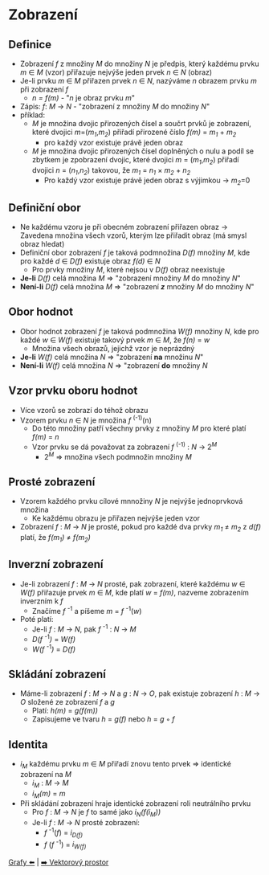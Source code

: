 # Zobrazení

## Definice

- Zobrazení _f_ z množiny _M_ do množiny _N_ je předpis, který každému prvku _m_ ∈ _M_ (vzor) přiřazuje nejvýše jeden prvek _n_ ∈ _N_ (obraz)
- Je-li prvku _m_ ∈ _M_ přiřazen prvek _n_ ∈ _N_, nazýváme _n_ obrazem prvku _m_ při zobrazení _f_
  - _n = f(m)_ - "_n_ je obraz prvku _m_"
- Zápis: _f_: _M_ → _N_ - "zobrazení z množiny _M_ do množiny _N_"
- příklad:
  - _M_ je množina dvojic přirozených čísel a součrt prvků je zobrazení, které dvojici _m_=(_m<sub>1</sub>_,_m<sub>2</sub>_) přiřadí přirozené číslo _f(m)_ = _m<sub>1</sub>_ + _m<sub>2</sub>_
    - pro každý vzor existuje právě jeden obraz
  - _M_ je množina dvojic přirozených čísel doplněných o nulu a podíl se zbytkem je zpobrazení dvojic, které dvojici _m_ = (_m<sub>1</sub>_,_m<sub>2</sub>_) přiřadí dvojici _n_ = (_n<sub>1</sub>_,_n<sub>2</sub>_) takovou, že _m<sub>1</sub>_ = _n<sub>1</sub>_ × _m<sub>2</sub>_ + _n<sub>2</sub>_
    - Pro každý vzor existuje právě jeden obraz s výjimkou -> _m<sub>2</sub>_=0

## Definiční obor

- Ne každému vzoru je při obecném zobrazení přiřazen obraz -> Zavedena množina všech vzorů, kterým lze přiřadit obraz (má smysl obraz hledat)
- Definiční obor zobrazení _f_ je taková podmnožina _D(f)_ množiny _M_, kde pro každé _d_ ∈ _D(f)_ existuje obraz _f(d)_ ∈ _N_
  - Pro prvky množiny _M_, které nejsou v _D(f)_ obraz neexistuje
- **Je-li** _D(f)_ celá množina _M_ => "zobrazení množiny _M_ do množiny _N_"
- **Není-li** _D(f)_ celá množina _M_ => "zobrazení **_z_** množiny _M_ do množiny _N_"

## Obor hodnot

- Obor hodnot zobrazení _f_ je taková podmnožina _W(f)_ množiny _N_, kde pro každé _w_ ∈ _W(f)_ existuje takový prvek _m_ ∈ _M_, že _f(n)_ = _w_
  - Množina všech obrazů, jejichž vzor je neprázdný
- **Je-li** _W(f)_ celá množina _N_ => "zobrazení **na** množinu _N_"
- **Není-li** _W(f)_ celá množina _N_ => "zobrazení **do** množiny _N_

## Vzor prvku oboru hodnot

- Více vzorů se zobrazí do téhož obrazu
- Vzorem prvku _n_ ∈ _N_ je množina _f_ <sup>(-1)</sup>(n)
  - Do této množiny patří všechny prvky z množiny _M_ pro které platí _f(m)_ = _n_
  - Vzor prvku se dá považovat za zobrazení _f_ <sup>(-1)</sup> : _N_ → 2<sup>_M_</sup>
    - 2<sup>_M_</sup> => množina všech podmnožin množiny _M_

## Prosté zobrazení

- Vzorem každého prvku cílové mnnožiny _N_ je nejvýše jednoprvková množina
  - Ke každému obrazu je přiřazen nejvýše jeden vzor
- Zobrazení _f_ : _M_ → _N_ je prosté, pokud pro každé dva prvky _m<sub>1</sub>_ ≠ _m<sub>2</sub>_ z _d(f)_ platí, že _f(m<sub>1</sub>)_ ≠ _f(m<sub>2</sub>)_

## Inverzní zobrazení

- Je-li zobrazení _f_ : _M_ → _N_ prosté, pak zobrazení, které každému _w_ ∈ _W(f)_ přiřazuje prvek _m_ ∈ _M_, kde platí _w_ = _f(m)_, nazveme zobrazením inverzním k _f_
  - Značíme _f_ <sup>-1</sup> a píšeme _m_ = _f_ <sup>-1</sup>(_w_)
- Poté platí:
  - Je-li _f_ : _M_ → _N_, pak _f_ <sup>-1</sup> : _N_ → _M_
  - _D(f_ <sup>-1</sup>_)_ = _W(f)_
  - _W(f_ <sup>-1</sup>_)_ = _D(f)_

## Skládání zobrazení

- Máme-li zobrazení _f_ : _M_ → _N_ a _g_ : _N_ → _O_, pak existuje zobrazení _h_ : _M_ → _O_ složené ze zobrazení _f_ a _g_
  - Platí: _h(m)_ = _g(f(m))_
  - Zapisujeme ve tvaru _h_ = _g(f)_ nebo _h_ = _g_ ◦ _f_

## Identita

- _i<sub>M</sub>_ každému prvku _m_ ∈ _M_ přiřadí znovu tento prvek => identické zobrazení na _M_
  - _i<sub>M</sub>_ : _M_ → _M_
  - _i<sub>M</sub>(m)_ = _m_
- Při skládání zobrazení hraje identické zobrazení roli neutrálního prvku
  - Pro _f_ : _M_ → _N_ je _f_ to samé jako _i<sub>N</sub>(f(i<sub>M</sub>))_
  - Je-li _f_ : _M_ → _N_ prosté zobrazení:
    - _f_ <sup>-1</sup>(_f_) = _i<sub>D(f)</sub>_
    - _f_ (_f_ <sup>-1</sup>) = _i<sub>W(f)</sub>_

[Grafy ⬅️](./18_Grafy.md) | [➡️ Vektorový prostor](./02_VektorovyProstor.md)
